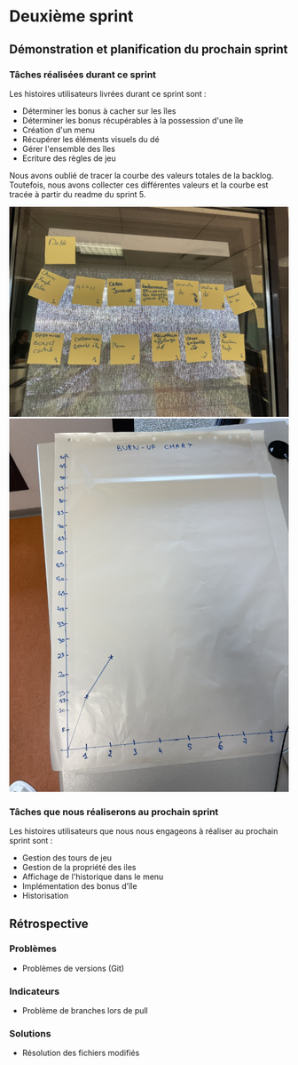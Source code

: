 # Deuxième sprint

## Démonstration et planification du prochain sprint

### Tâches réalisées durant ce sprint

Les histoires utilisateurs livrées durant ce sprint sont : 

- Déterminer les bonus à cacher sur les îles
- Déterminer les bonus récupérables à la possession d'une île
- Création d'un menu
- Récupérer les éléments visuels du dé
- Gérer l'ensemble des îles
- Ecriture des règles de jeu

Nous avons oublié de tracer la courbe des valeurs totales de la backlog. Toutefois, nous avons collecter ces différentes valeurs et la courbe est tracée à partir du readme du sprint 5.

![](./taskDone.JPEG)
![](./burnUpChart.JPEG)

### Tâches que nous réaliserons au prochain sprint

Les histoires utilisateurs que nous nous engageons à réaliser au prochain sprint sont : 

- Gestion des tours de jeu
- Gestion de la propriété des iles
- Affichage de l'historique dans le menu
- Implémentation des bonus d'île
- Historisation

## Rétrospective 

### Problèmes

- Problèmes de versions (Git)

### Indicateurs

- Problème de branches lors de pull

### Solutions

- Résolution des fichiers modifiés